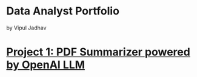 # Data Analyst Portfolio
by Vipul Jadhav

# [Project 1: PDF Summarizer powered by OpenAI LLM](https://github.com/VipulJadhav26/PDF-Summarizer-Q-A)

